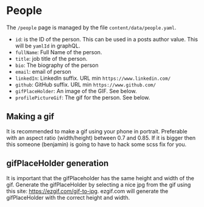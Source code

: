 # People
The `/people` page is managed by the file `content/data/people.yaml`.

- `id`: is the ID of the person. This can be used in a posts author value. This will be `yamlId` in graphQL.
- `fullName`: Full Name of the person.
- `title`: job title of the person.
- `bio`: The biography of the person
- `email`: email of person
- `linkedIn`: LinkedIn suffix. URL min `https://www.linkedin.com/`
- `github`: GitHub suffix. URL min `https://www.github.com/`
- `gifPlaceHolder`: An image of the GIF. See below.
- `profilePictureGif`: The gif for the person. See below.

## Making a gif
It is recommended to make a gif using your phone in portrait. Preferable with an aspect ratio
(width/height) between 0.7 and 0.85. If it is bigger then this someone (benjamin) is going to have
to hack some scss fix for you.

## gifPlaceHolder generation
It is important that the gifPlaceholder has the same height and width of the gif. Generate the
gifPlaceHolder by selecting a nice jpg from the gif using this site: https://ezgif.com/gif-to-jpg.
ezgif.com will generate the gifPlaceHolder with the correct height and width.
